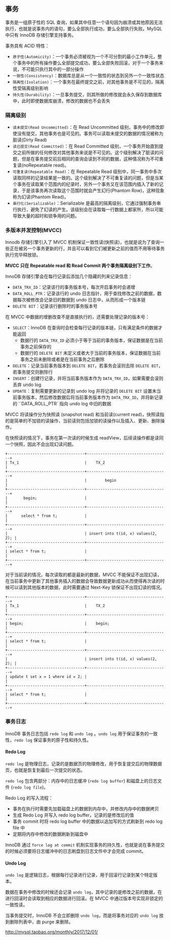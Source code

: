 ## 事务
事务是一组原子性的 SQL 查询，如果其中任意一个语句因为崩溃或其他原因无法执行，也就是说事务内的语句，要么全部执行成功，要么全部执行失败。MySQL 中只有 InnoDB 存储引擎支持事务。

事务具有 ACID 特性：
- ```原子性(Automicity)```：一个事务必须被视为一个不可分割的最小工作单元，整个事务中的所有操作要么全部提交成功，要么全部失败回滚，对于一个事务来说，不可能只执行其中的一部分操作
- ```一致性(Consistency)```：数据库总是从一个一致性的状态到另外一个一致性状态
- ```隔离性(Isolation)```：一个事务在最终提交之前，对其他事务是不可见的，隔离性受隔离级别影响
- ```持久性(Durability)```：一旦事务提交，则其所做的修改就会永久保存到数据库中，此时即使数据库崩溃，修改的数据也不会丢失

### 隔离级别
- ```读未提交(Read Uncommitted)```：在 Read Uncommitted 级别，事务中的修改即使没有提交，其他事务也是可见的。事务可以读取未提交的数据的情况被称为脏读(Dirty Read)
- ```读已提交(Read Committed)```：在 Read Committed 级别，一个事务开始直到提交之前所做的任何修改对其他事务来说是不可见的。这个级别解决了脏读的问题，但是在事务提交前后相同的查询会读到不同的数据，这种情况称为不可重复读(noRepeatable read)。
- ```可重复读(Repeatable Read)```：在 Repeatable Read 级别中，同一事务中多次读取同样的记录结果是一致的。这个级别解决了不可重复读的问题，但是当某个事务在读取某个范围内的纪录时，另外一个事务又在该范围内插入了新的记录，于是该事务再次读取这个范围时就会产生幻行(Phantom Row)，这种现象称为幻读(Phantom Read)。
- ```串行化(Serializable)```：Serializable 是最高的隔离级别，它通过强制事务串行执行，避免了幻读的产生。该级别会在读取每一行数据上都家所，所以可能导致大量的超时和锁争用的问题。

### 多版本并发控制(MVCC)

Innodb 存储引擎引入了 MVCC 机制保证一致性读(快照读)，也就是说为了查询一些正在被另一个事务更新的行，并且可以看到它们被更新之前的值而不用等待事务执行完毕释放锁。

**MVCC 只在 Repeatable read 和 Read Commit 两个事务隔离级别下工作**。

InnoDB 存储引擎会在每行记录后添加几个隐藏的列来记录信息：

- `DATA_TRX_ID`：记录该行的事务版本号，每次开启事务时会递增
- `DATA_ROLL_PTR`：记录该行的 undo 日志指针，用于查找修改之前的数据，数据每次被修改会记录旧的数据到 undo 日志中，从而形成一个版本链
- `DELETE BIT`：记录该行删除时的事务版本号

在 MVCC 中数据的增删改查不是直接执行的，还需要处理记录的版本号：

- `SELECT`：InnoDB 在查询时会检查每行记录的版本链，只有满足条件的数据才能返回
  - 数据行的 `DATA_TRX_ID` 必须小于等于当前的事务版本，保证数据是在当前事务之前保存的
  - 数据行的 `DELETE BIT` 未定义或者大于当前的事务版本，保证数据在当前事务之前未删除或者是在当前事务之后删除
- `DELETE`：记录当前事务版本到 `DELETE BIT`，若事务会滚则去除 `DELETE BIT`，若事务提交则删除行
- `INSERT`：创建行记录，并将当前事务版本作为 `DATA_TRX_ID`，如果需要会滚则丢弃 undo log
- `UPDATE`：复制需要更新的记录到 undo log 并将记录的 `DELETE BIT` 设置未当前事务版本，然后修改数据后将当前事务版本作为 `DATA_TRX_ID`，并将新记录的 ``DATA_ROLL_PTR` 指向 undo log 中旧的数据

MVCC 将读操作分为快照读 (snapshot read) 和当前读(current read)，快照读指的是简单的不加锁的读操作，当前读则包括加锁的读操作以及插入、更新、删除操作。

在快照读的情况下，事务在第一次读的时候生成 readView，后续读操作都是读同一个快照，因此不会出现幻读问题。

```
+----------------------------------+------------------------------------+
| Tx_1                             |    TX_2                            |
+----------------------------------+------------------------------------+
|                                  |        begin                       |
+----------------------------------+------------------------------------+
| 		begin;		               |                                    |
+----------------------------------+------------------------------------+
|      select * from t;            |                                    |
+----------------------------------+------------------------------------+
|                                  | insert into t(id, x) values(2, 2); |
+----------------------------------+------------------------------------+
| select * from t;                 |                                    |
+----------------------------------+------------------------------------+
```

对于当前读的情况，每次读取的都是最新的数据，MVCC 不能保证不出现幻读，在当前事务中更新了其他事务插入的数据会导致数据更新成功从而使得再次读的时候可以读到其他版本的数据，此时需要通过 Next-Key 锁保证不出现幻读的情况。

```
+----------------------------------+------------------------------------+
| Tx_1                             |    TX_2                            |
+----------------------------------+------------------------------------+
| begin;                           |    begin;                          |
+----------------------------------+------------------------------------+
| select * from t;				   |	                                |
+----------------------------------+------------------------------------+
|                                  | insert into t(id, x) values(2, 2); |
+----------------------------------+------------------------------------+
| update t set x = 1 where id = 2; |                                    |
+----------------------------------+------------------------------------+
| select * from t;                 |                                    |
+----------------------------------+------------------------------------+
```

### 事务日志

InnoDB 事务日志包括 `redo log` 和 `undo log` 。`undo log` 用于保证事务的一致性，`redo log` 保证事务的原子性和持久性。

#### Redo Log

`redo log` 是物理日志，记录的是数据页的物理修改，用于恢复提交后的物理数据页，也就是恢复到最后一次提交的状态。

`redo log` 包含两部分：内存中的日志缓冲 (`redo log buffer`) 和磁盘上的日志文件 (`redo log file`)。

Redo Log 的写入流程：

- 事务在执行时需要先加载磁盘上的数据到内存中，并修改内存中的数据拷贝
- 生成 Redo Log 并写入 redo log buffer，记录的是修改后的值
- 事务 commit 时将 redo log buffer 中的数据以追加写的方式刷新到 redo log file 中
- 定期将内存中修改的数据刷新到磁盘中

InnoDB 通过 `force log at commit` 机制实现事务的持久性，也就是说在事务提交的时候必须要将日志缓冲中的日志刷盘到日志文件中才会完成 commit。

#### Undo Log

`undo log` 是逻辑日志，根据每行记录进行记录，用于回滚行记录到某个特定版本。

数据在事务中修改的时候还会记录 `undo log`，其中记录的是修改之前的数据，在进行回滚时会读取到相应的数据进行回滚。在 MVCC 中通过版本号实现非锁定的一致性读。

当事务提交时，InnoDB 不会立即删除 `undo log`，而是将事务对应的 `undo log` 放到删除列表中，由 purge 来删除。





http://mysql.taobao.org/monthly/2017/12/01/